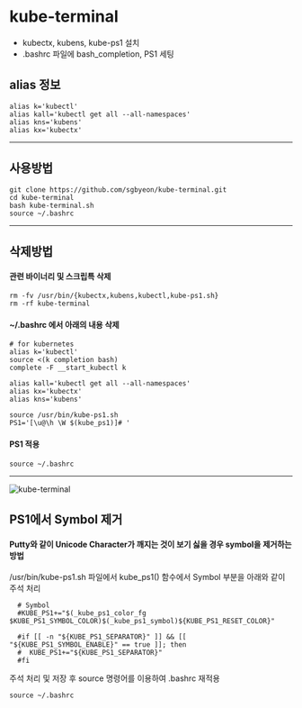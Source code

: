 # kube-terminal
* kubectx, kubens, kube-ps1 설치
* .bashrc 파일에 bash_completion, PS1 세팅

## alias 정보
```
alias k='kubectl'
alias kall='kubectl get all --all-namespaces'
alias kns='kubens'
alias kx='kubectx'
```
---

## 사용방법
```
git clone https://github.com/sgbyeon/kube-terminal.git
cd kube-terminal
bash kube-terminal.sh
source ~/.bashrc
```
---

## 삭제방법
#### 관련 바이너리 및 스크립특 삭제
```
rm -fv /usr/bin/{kubectx,kubens,kubectl,kube-ps1.sh}
rm -rf kube-terminal
```
#### ~/.bashrc 에서 아래의 내용 삭제
```
# for kubernetes
alias k='kubectl'
source <(k completion bash)
complete -F __start_kubectl k

alias kall='kubectl get all --all-namespaces'
alias kx='kubectx'
alias kns='kubens'

source /usr/bin/kube-ps1.sh
PS1='[\u@\h \W $(kube_ps1)]# '
```
#### PS1 적용
```
source ~/.bashrc
```
---
![kube-terminal](https://user-images.githubusercontent.com/31094223/144174538-5abe48f7-3012-4d69-9fad-44096cefeeb4.JPG)
##  PS1에서 Symbol 제거
#### Putty와 같이 Unicode Character가 깨지는 것이 보기 싫을 경우 symbol을 제거하는 방법
/usr/bin/kube-ps1.sh 파일에서 kube_ps1() 함수에서 Symbol 부분을 아래와 같이 주석 처리
```
  # Symbol
  #KUBE_PS1+="$(_kube_ps1_color_fg $KUBE_PS1_SYMBOL_COLOR)$(_kube_ps1_symbol)${KUBE_PS1_RESET_COLOR}"

  #if [[ -n "${KUBE_PS1_SEPARATOR}" ]] && [[ "${KUBE_PS1_SYMBOL_ENABLE}" == true ]]; then
  #  KUBE_PS1+="${KUBE_PS1_SEPARATOR}"
  #fi
```
주석 처리 및 저장 후 source 명령어를 이용하여 .bashrc 재적용
```
source ~/.bashrc
```
